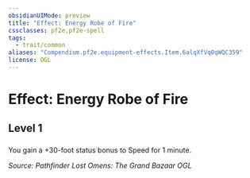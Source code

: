 ```yaml
---
obsidianUIMode: preview
title: "Effect: Energy Robe of Fire"
cssclasses: pf2e,pf2e-spell
tags:
  - trait/common
aliases: "Compendium.pf2e.equipment-effects.Item.6alqXfVq0qWQC359"
license: OGL
---
```

# Effect: Energy Robe of Fire
## Level 1
### 






You gain a +30-foot status bonus to Speed for 1 minute.

*Source: Pathfinder Lost Omens: The Grand Bazaar*
*OGL*